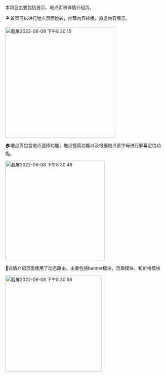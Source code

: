 本项目主要包括首页、地点页和详情介绍页。

🏝首页可以进行地点页面跳转，推荐内容轮播，旅游内容展示。

<img width="348" alt="截屏2022-06-08 下午8 30 15" src="https://user-images.githubusercontent.com/92510649/172617784-3990bc39-2f9e-4b4b-9f79-56c8b4009fb2.png">


🏠地点页包含地点选择功能，地点搜索功能以及根据地点首字母进行屏幕定位功能。

<img width="314" alt="截屏2022-06-08 下午8 30 48" src="https://user-images.githubusercontent.com/92510649/172617885-5cf66a06-dff7-4e4b-a39e-bb90cac88344.png">

🎡详情介绍页面使用了动态路由，主要包括banner模块，页眉模块，和价格模块

<img width="304" alt="截屏2022-06-08 下午8 30 58" src="https://user-images.githubusercontent.com/92510649/172618993-0b28e282-5424-4b29-8bfb-d2ceaa42aa6a.png">
